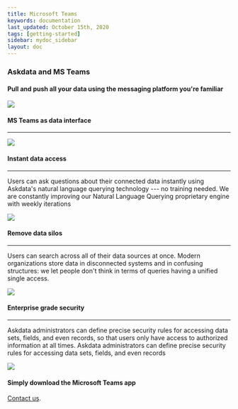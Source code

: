 ```yaml
---
title: Microsoft Teams
keywords: documentation
last_updated: October 15th, 2020
tags: [getting-started]
sidebar: mydoc_sidebar
layout: doc
---
```


### Askdata and MS Teams

#### Pull and push all your data using the messaging platform you're familiar

![](https://uncommonsolutions.com/wp-content/uploads/2019/03/Microsoft-Teams-logo.png)

#### MS Teams as data interface
-----------------

![](https://uploads-ssl.webflow.com/5dff758010bfa7f94c98e37e/5e57ab47552cf49952938ec7_Askdata-Slack-1.png)


#### Instant data access
-------------------

Users can ask questions about their connected data instantly using Askdata's natural language querying technology --- no training needed. We are constantly improving our Natural Language Querying proprietary engine with weekly iterations

![](https://uploads-ssl.webflow.com/5dff758010bfa7f94c98e37e/5e56c32d2070ca596dd951bc_Group%2025.png)


#### Remove data silos
-----------------

Users can search across all of their data sources at once. Modern organizations store data in disconnected systems and in confusing structures: we let people don't think in terms of queries having a unified single access.

![](https://uploads-ssl.webflow.com/5dff758010bfa7f94c98e37e/5e56c32de4278496a8c15447_datasets.png)


#### Enterprise grade security
-------------------------

Askdata administrators can define precise security rules for accessing data sets, fields, and even records, so that users only have access to authorized information at all times. Askdata administrators can define precise security rules for accessing data sets, fields, and even records

![](https://uploads-ssl.webflow.com/5dff758010bfa7f94c98e37e/5e56c32e51e4df737743842a_lock.png)

#### Simply download the Microsoft Teams app
[Contact us](https://www.askdata.com/contacts).
